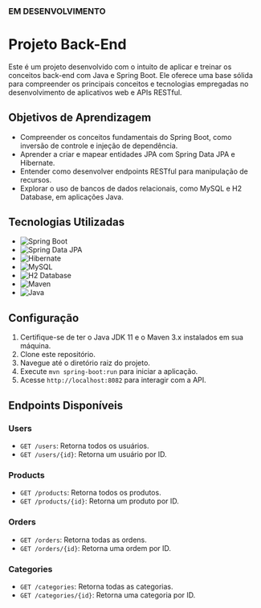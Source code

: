 ### EM DESENVOLVIMENTO

# Projeto Back-End

Este é um projeto desenvolvido com o intuito de aplicar e treinar os conceitos back-end com Java e Spring Boot. 
Ele oferece uma base sólida para compreender os principais conceitos e tecnologias empregadas no desenvolvimento de aplicativos web e APIs RESTful.

## Objetivos de Aprendizagem

- Compreender os conceitos fundamentais do Spring Boot, como inversão de controle e injeção de dependência.
- Aprender a criar e mapear entidades JPA com Spring Data JPA e Hibernate.
- Entender como desenvolver endpoints RESTful para manipulação de recursos.
- Explorar o uso de bancos de dados relacionais, como MySQL e H2 Database, em aplicações Java.

## Tecnologias Utilizadas

- ![Spring Boot](https://img.shields.io/badge/Spring_Boot-green)
- ![Spring Data JPA](https://img.shields.io/badge/Spring_Data_JPA-green)
- ![Hibernate](https://img.shields.io/badge/Hibernate-green)
- ![MySQL](https://img.shields.io/badge/MySQL-blue)
- ![H2 Database](https://img.shields.io/badge/H2_Database-blue)
- ![Maven](https://img.shields.io/badge/Maven-red)
- ![Java](https://img.shields.io/badge/Java-orange)

## Configuração

1. Certifique-se de ter o Java JDK 11 e o Maven 3.x instalados em sua máquina.
2. Clone este repositório.
3. Navegue até o diretório raiz do projeto.
4. Execute `mvn spring-boot:run` para iniciar a aplicação.
5. Acesse `http://localhost:8082` para interagir com a API.

## Endpoints Disponíveis

### Users

- `GET /users`: Retorna todos os usuários.
- `GET /users/{id}`: Retorna um usuário por ID.

### Products

- `GET /products`: Retorna todos os produtos.
- `GET /products/{id}`: Retorna um produto por ID.

### Orders

- `GET /orders`: Retorna todas as ordens.
- `GET /orders/{id}`: Retorna uma ordem por ID.

### Categories

- `GET /categories`: Retorna todas as categorias.
- `GET /categories/{id}`: Retorna uma categoria por ID.
